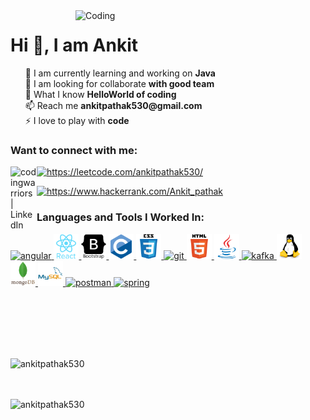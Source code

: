 
<img align="right" alt="Coding" width="400" src="https://cdn.dribbble.com/users/1162077/screenshots/3848914/programmer.gif"/>
  
  
  <h1>Hi 👋, I am Ankit</h1>
  
  <ul style="list-style-type: none;"> 
  <li>  🌱 I am currently learning and working on <b>Java</b> </li>
  <li> 🤝 I am looking for collaborate <b>with good team</b> </li>
  <li> 📖 What I know <b>HelloWorld of coding</b></li>
  <li> 📫 Reach me <b>ankitpathak530@gmail.com</b> </li>
  <li> ⚡ I love to play with  <b>code</b></li>
  </ul>
  








<h3 align="left">Want to connect with me:</h3>
<p align="left" style="display:inline;">
  
  <a href="https://www.linkedin.com/in/ankitpathak530/" rel="nofollow"><img align="left" alt="codingwarriors | LinkedIn" width="42px" src="https://camo.githubusercontent.com/7fb78065b26012846c7bf91f326864e2457da0c9aa756aef9e3fa862b86ecbf2/68747470733a2f2f696d672e69636f6e73382e636f6d2f636f6c6f722f3334342f6c696e6b6564696e2e706e67" data-canonical-src="https://img.icons8.com/color/344/linkedin.png" style="max-width: 100%; margin-top:0px;"></a>


<a href="  https://leetcode.com/ankitpathak530/" target="blank"><img align="" src="https://leetcode.com/_next/static/images/logo-ff2b712834cf26bf50a5de58ee27bcef.png" alt="  https://leetcode.com/ankitpathak530/" height="30" width="30" style="margin-top:0px; display:inline;" /></a>
  

<a href="https://www.hackerrank.com/Ankit_pathak?hr_r=1" target="blank"><img align="" src="https://raw.githubusercontent.com/rahuldkjain/github-profile-readme-generator/master/src/images/icons/Social/hackerrank.svg" alt="https://www.hackerrank.com/Ankit_pathak" height="30" width="40" style="margin-top:0px;display:inline;" /></a>


  
</p>

<h3 align="left">Languages and Tools I Worked In:</h3>
<p align="left"> <a href="https://angular.io" target="_blank" rel="noreferrer"> 
<img src="https://angular.io/assets/images/logos/angular/angular.svg" alt="angular" width="40" height="40"/> </a> <a href="https://reactjs.org/" target="_blank" rel="noreferrer"> <img src="https://raw.githubusercontent.com/devicons/devicon/master/icons/react/react-original-wordmark.svg" alt="react" width="40" height="40"/> <a href="https://www.w3schools.com/css/" target="_blank" rel="noreferrer"><img src="https://raw.githubusercontent.com/devicons/devicon/master/icons/bootstrap/bootstrap-plain-wordmark.svg" alt="bootstrap" width="40" height="40"/> </a> <a href="https://www.cprogramming.com/" target="_blank" rel="noreferrer"><img src="https://raw.githubusercontent.com/devicons/devicon/master/icons/c/c-original.svg" alt="c" width="40" height="40"/> </a> <a href="https://www.w3schools.com/css/" target="_blank" rel="noreferrer"> <img src="https://raw.githubusercontent.com/devicons/devicon/master/icons/css3/css3-original-wordmark.svg" alt="css3" width="40" height="40"/> </a> <a href="https://git-scm.com/" target="_blank" rel="noreferrer"><img src="https://www.vectorlogo.zone/logos/git-scm/git-scm-icon.svg" alt="git" width="40" height="40"/> </a> <a href="https://www.w3.org/html/" target="_blank" rel="noreferrer"> <img src="https://raw.githubusercontent.com/devicons/devicon/master/icons/html5/html5-original-wordmark.svg" alt="html5" width="40" height="40"/> </a> <a href="https://www.java.com" target="_blank" rel="noreferrer"> <img src="https://raw.githubusercontent.com/devicons/devicon/master/icons/java/java-original.svg" alt="java" width="40" height="40"/> </a> <a href="https://kafka.apache.org/" target="_blank" rel="noreferrer"> <img src="https://www.vectorlogo.zone/logos/apache_kafka/apache_kafka-icon.svg" alt="kafka" width="40" height="40"/> </a> <a href="https://www.linux.org/" target="_blank" rel="noreferrer"> <img src="https://raw.githubusercontent.com/devicons/devicon/master/icons/linux/linux-original.svg" alt="linux" width="40" height="40"/> </a> <a href="https://www.mongodb.com/" target="_blank" rel="noreferrer"> <img src="https://raw.githubusercontent.com/devicons/devicon/master/icons/mongodb/mongodb-original-wordmark.svg" alt="mongodb" width="40" height="40"/> </a> <a href="https://www.mysql.com/" target="_blank" rel="noreferrer"> <img src="https://raw.githubusercontent.com/devicons/devicon/master/icons/mysql/mysql-original-wordmark.svg" alt="mysql" width="40" height="40"/> </a> <a href="https://postman.com" target="_blank" rel="noreferrer"> <img src="https://www.vectorlogo.zone/logos/getpostman/getpostman-icon.svg" alt="postman" width="40" height="40"/> </a> <a href="https://spring.io/" target="_blank" rel="noreferrer"> <img src="https://www.vectorlogo.zone/logos/springio/springio-icon.svg" alt="spring" width="40" height="40"/> </a> </p> <br><br><br><br><br>

<p><img align="left" src="https://github-readme-stats.vercel.app/api/top-langs?username=ankitpathak530&show_icons=true&locale=en&layout=compact" alt="ankitpathak530" /></p>

<br><br><br>
<p>&nbsp;<img align="left" src="https://github-readme-stats.vercel.app/api?username=ankitpathak530&show_icons=true&locale=en" alt="ankitpathak530" /></p>
  
  
  
